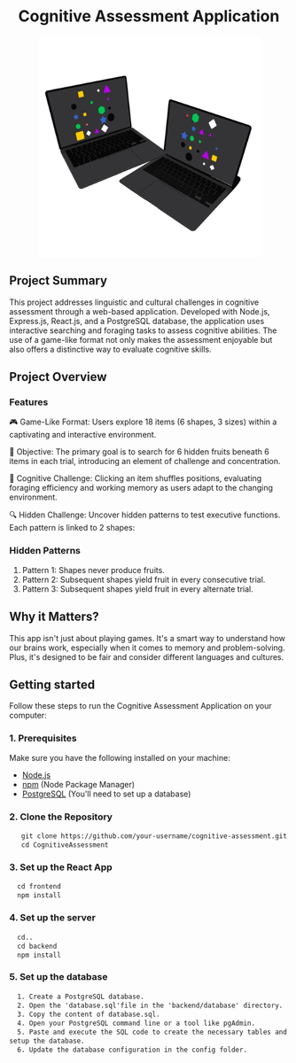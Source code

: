  <h1 align  = "center">Cognitive Assessment Application</h1>

<div align="center">
 <img src = "https://github.com/NikhilSingh07/NikhilSingh07/blob/main/Secret/cognitive.gif" width = "400" align  = "center"> 
</div>


## Project Summary

This project addresses linguistic and cultural challenges in cognitive assessment through a web-based application. Developed with Node.js, Express.js, React.js, and a PostgreSQL database, the application uses interactive searching and foraging tasks to assess cognitive abilities. The use of a game-like format not only makes the assessment enjoyable but also offers a distinctive way to evaluate cognitive skills.


## Project Overview

### Features

🎮 Game-Like Format: Users explore 18 items (6 shapes, 3 sizes) within a captivating and interactive environment.

🎯 Objective: The primary goal is to search for 6 hidden fruits beneath 6 items in each trial, introducing an element of challenge and concentration.

🧠 Cognitive Challenge: Clicking an item shuffles positions, evaluating foraging efficiency and working memory as users adapt to the changing environment.

🔍 Hidden Challenge: Uncover hidden patterns to test executive functions. Each pattern is linked to 2 shapes:


### Hidden Patterns

1. Pattern 1: Shapes never produce fruits.  
2. Pattern 2: Subsequent shapes yield fruit in every consecutive trial.  
3. Pattern 3: Subsequent shapes yield fruit in every alternate trial.  

## Why it Matters?

This app isn't just about playing games. It's a smart way to understand how our brains work, especially when it comes to memory and problem-solving. Plus, it's designed to be fair and consider different languages and cultures.  

## Getting started
Follow these steps to run the Cognitive Assessment Application on your computer:

### 1. Prerequisites

   Make sure you have the following installed on your machine:

   - [Node.js](https://nodejs.org/)  
   - [npm](https://www.npmjs.com/) (Node Package Manager)  
   - [PostgreSQL](https://www.postgresql.org/) (You'll need to set up a database)  

### 2. Clone the Repository  

       git clone https://github.com/your-username/cognitive-assessment.git
       cd CognitiveAssessment

### 3. Set up the React App
     
      cd frontend
      npm install

### 4. Set up the server

      cd..
      cd backend
      npm install

### 5. Set up the database

      1. Create a PostgreSQL database.
      2. Open the 'database.sql'file in the 'backend/database' directory.
      3. Copy the content of database.sql.
      4. Open your PostgreSQL command line or a tool like pgAdmin.
      5. Paste and execute the SQL code to create the necessary tables and setup the database.
      6. Update the database configuration in the config folder.



